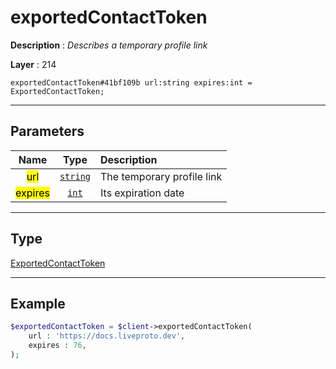 # exportedContactToken

**Description** : *Describes a temporary profile link*

**Layer** : 214

```tl
exportedContactToken#41bf109b url:string expires:int = ExportedContactToken;
```

---

## Parameters

| Name | Type | Description |
| :---: | :---: | :--- |
| <mark>url</mark> | [`string`](type/string) | The temporary profile link |
| <mark>expires</mark> | [`int`](type/int) | Its expiration date |

---

## Type

[ExportedContactToken](type/ExportedContactToken)

---

## Example

```php
$exportedContactToken = $client->exportedContactToken(
	url : 'https://docs.liveproto.dev',
	expires : 76,
);
```